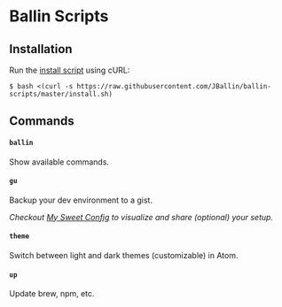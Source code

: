 # Ballin Scripts

## Installation

Run the [install script](install.sh) using cURL:

```shell
$ bash <(curl -s https://raw.githubusercontent.com/JBallin/ballin-scripts/master/install.sh)
```

## Commands

#### `ballin`

Show available commands.

#### `gu`

Backup your dev environment to a gist.

*Checkout [My Sweet Config](https://sweet-config.herokuapp.com) to visualize and share (optional) your setup.*

#### `theme`

Switch between light and dark themes (customizable) in Atom.

#### `up`

Update brew, npm, etc.
